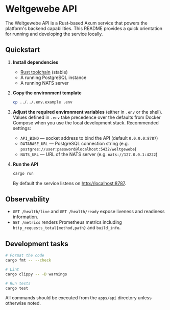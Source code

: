 # Weltgewebe API

The Weltgewebe API is a Rust-based Axum service that powers the platform's backend capabilities.
This README provides a quick orientation for running and developing the service locally.

## Quickstart

1. **Install dependencies**
   - [Rust toolchain](https://www.rust-lang.org/tools/install) (stable)
   - A running PostgreSQL instance
   - A running NATS server

2. **Copy the environment template**

   ```bash
   cp ../../.env.example .env
   ```

3. **Adjust the required environment variables** (either in `.env` or the shell).
   Values defined in `.env` take precedence over the defaults from Docker Compose when you use the
   local development stack.
   Recommended settings:
   - `API_BIND` &mdash; socket address to bind the API (default `0.0.0.0:8787`)
   - `DATABASE_URL` &mdash; PostgreSQL connection string (e.g. `postgres://user:password@localhost:5432/weltgewebe`)
   - `NATS_URL` &mdash; URL of the NATS server (e.g. `nats://127.0.0.1:4222`)

4. **Run the API**

   ```bash
   cargo run
   ```

   By default the service listens on <http://localhost:8787>.

## Observability

- `GET /health/live` and `GET /health/ready` expose liveness and readiness information.
- `GET /metrics` renders Prometheus metrics including `http_requests_total{method,path}` and `build_info`.

## Development tasks

```bash
# Format the code
cargo fmt -- --check

# Lint
cargo clippy -- -D warnings

# Run tests
cargo test
```

All commands should be executed from the `apps/api` directory unless otherwise noted.
